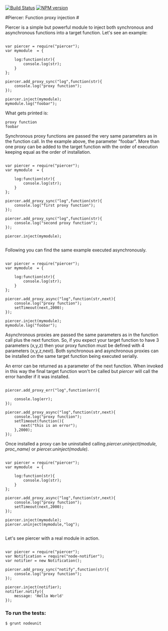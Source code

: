 [![Build Status](https://secure.travis-ci.org/ececilla/piercer.png)](http://travis-ci.org/ececilla/piercer)
[![NPM version](https://badge.fury.io/js/piercer.svg)](http://badge.fury.io/js/piercer)

#Piercer: Function proxy injection #

Piercer is a simple but powerful module to inject both synchronous and asynchronous functions into a target function. Let's see an example:


```

var piercer = require("piercer");
var mymodule  = {

	log:function(str){		
		console.log(str);
	}
};

piercer.add_proxy_sync("log",function(str){
	console.log("proxy function");
});

piercer.inject(mymodule);
mymodule.log("foobar");

```
What gets printed is:
    
    proxy function
    foobar

Synchronous proxy functions are passed the very same parameters as in the function call. In the example above, the parameter "foobar". More than one proxy can be added to the target function with the order of execution keeping equal as the order of installation.

```

var piercer = require("piercer");
var mymodule  = {

	log:function(str){		
		console.log(str);
	}
};

piercer.add_proxy_sync("log",function(str){
	console.log("first proxy function");
});

piercer.add_proxy_sync("log",function(str){
	console.log("second proxy function");
});

piercer.inject(mymodule);


```

Following you can find the same example executed asynchronously.


```

var piercer = require("piercer");
var mymodule  = {

	log:function(str){		
		console.log(str);
	}
};

piercer.add_proxy_async("log",function(str,next){
	console.log("proxy function");
	setTimeout(next,2000);
});

piercer.inject(mymodule);
mymodule.log("foobar");

```
Asynchronous proxies are passed the same parameters as in the function call plus the next function. So, if you expect your target function to have 3 parameters (x,y,z) then your proxy function must be defined with 4 parameters (x,y,z,next). Both synchronous and asynchronous proxies can be installed on the same target function being executed serially.

An error can be returned as a parameter of the next function. When invoked in this way the final target function won't be called but *piercer* will call the error handler if it was installed.

```

piercer.add_proxy_err("log",function(err){

    console.log(err);
});

piercer.add_proxy_async("log",function(str,next){
	console.log("proxy function");
	setTimeout(function(){
	   next("this is an error");
	},2000);
});

```

Once installed a proxy can be uninstalled calling *piercer.uninject(module, proc_name)* or *piercer.uninject(module)*.


```

var piercer = require("piercer");
var mymodule  = {

	log:function(str){		
		console.log(str);
	}
};

piercer.add_proxy_async("log",function(str,next){
	console.log("proxy function");
	setTimeout(next,2000);
});

piercer.inject(mymodule);
piercer.uninject(mymodule,"log");


```

Let's see piercer with a real module in action.

```

var piercer = require("piercer");
var Notification = require("node-notifier");
var notifier = new Notification();

piercer.add_proxy_sync("notify",function(str){
	console.log("proxy function");
});

piercer.inject(notifier);
notifier.notify({
    message: 'Hello World'
});

```


### To run the tests:
    $ grunt nodeunit


